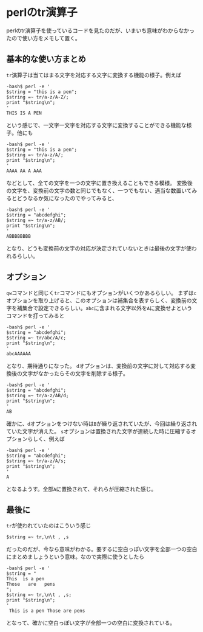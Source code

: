 # perlのtr演算子

perlのtr演算子を使っているコードを見たのだが、いまいち意味がわからなかったので使い方をメモして置く。

## 基本的な使い方まとめ
`tr`演算子は当てはまる文字を対応する文字に変換する機能の様子。例えば
```
-bash$ perl -e '
$string = "this is a pen";
$string =~ tr/a-z/A-Z/;
print "$string\n";
'
THIS IS A PEN
```

という感じで、一文字一文字を対応する文字に変換することができる機能な様子。他にも
```
-bash$ perl -e '
$string = "this is a pen";
$string =~ tr/a-z/A/;
print "$string\n";
'
AAAA AA A AAA
```

などとして、全ての文字を一つの文字に置き換えることもできる模様。
変換後の文字を、変換前の文字の数と同じでもなく、一つでもない、適当な数置いてみるとどうなるか気になったのでやってみると、
```
-bash$ perl -e '
$string = "abcdefghi";
$string =~ tr/a-z/AB/;
print "$string\n";
'
ABBBBBBBB
```

となり、どうも変換前の文字の対応が決定されていないときは最後の文字が使われるらしい。

## オプション
`qw`コマンドと同じく`tr`コマンドにもオプションがいくつかあるらしい。
まずは`c`オプションを取り上げると、このオプションは補集合を表すらしく、変換前の文字を補集合で設定できるらしい。`abc`に含まれる文字以外を`A`に変換せよというコマンドを打ってみると
```
-bash$ perl -e '
$string = "abcdefghi";
$string =~ tr/abc/A/c;
print "$string\n";
'
abcAAAAAA
```

となり、期待通りになった。
`d`オプションは、変換前の文字に対して対応する変換後の文字がなかったらその文字を削除する様子。
```
-bash$ perl -e '
$string = "abcdefghi";
$string =~ tr/a-z/AB/d;
print "$string\n";
'
AB
```

確かに、`d`オプションをつけない時は`B`が繰り返されていたが、今回は繰り返されていた文字が消えた。
`s`オプションは置換された文字が連続した時に圧縮するオプションらしく、例えば
```
-bash$ perl -e '
$string = "abcdefghi";
$string =~ tr/a-z/A/s;
print "$string\n";
'
A
```

となるようす。全部`A`に置換されて、それらが圧縮された感じ。

## 最後に

`tr`が使われていたのはこういう感じ
```
$string =~ tr,\n\t , ,s
```

だったのだが、今なら意味がわかる。要するに空白っぽい文字を全部一つの空白にまとめましょうという意味。なので実際に使うとしたら
```
-bash$ perl -e '
$string = "
This  is a pen
Those   are   pens
";
$string =~ tr,\n\t , ,s;
print "$string\n";
'
 This is a pen Those are pens
```

となって、確かに空白っぽい文字が全部一つの空白に変換されている。
